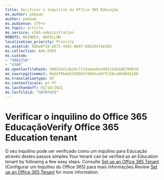 ```yaml
---
title: Verificar o inquilino do Office 365 Educação
ms.author: pebaum
author: pebaum
ms.audience: ITPro
ms.topic: article
ms.service: o365-administration
ROBOTS: NOINDEX, NOFOLLOW
localization_priority: Priority
ms.assetid: 686e8f18-b871-4dd2-864f-8562947ab583
ms.collection: Adm_O365
ms.custom:
- "9002258"
- "4360"
ms.openlocfilehash: d9022e51ab2dc7119adaebe3d8315dd18670963d
ms.sourcegitcommit: 0eb4f9bde53395b5fd4b5cd4ffc56ca96db91298
ms.translationtype: HT
ms.contentlocale: pt-PT
ms.lasthandoff: 03/10/2021
ms.locfileid: "50707425"
---
```

# <a name="verify-office-365-education-tenant"></a><span data-ttu-id="b9367-102">Verificar o inquilino do Office 365 Educação</span><span class="sxs-lookup"><span data-stu-id="b9367-102">Verify Office 365 Education tenant</span></span>

<span data-ttu-id="b9367-103">O seu inquilino pode ser verificado como um inquilino para Educação através destes passos simples.</span><span class="sxs-lookup"><span data-stu-id="b9367-103">Your tenant can be verified as an Education tenant by following a few easy steps.</span></span> <span data-ttu-id="b9367-104">Consulte [Set up an Office 365 Tenant](https://docs.microsoft.com/microsoft-365/education/deploy/create-your-office-365-tenant) (Configurar um Inquilino do Office 365) para mais informações.</span><span class="sxs-lookup"><span data-stu-id="b9367-104">Review [Set up an Office 365 Tenant](https://docs.microsoft.com/microsoft-365/education/deploy/create-your-office-365-tenant) for more information.</span></span> 
